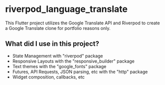 # riverpod_language_translate

This Flutter project utilizes the Google Translate API and Riverpod to create a Google Translate clone for portfolio reasons only.

## What did I use in this project?

- State Management with "riverpod" package
- Responsive Layouts with the "responsive_builder" package
- Text themes with the "google_fonts" package
- Futures, API Requests, JSON parsing, etc with the "http" package
- Widget composition, callbacks, etc

